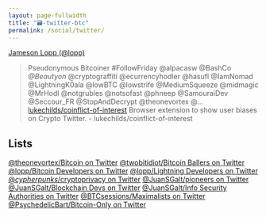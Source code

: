 ```yaml
---
layout: page-fullwidth
title: "🗃-twitter-btc"
permalink: /social/twitter/
---
```


[Jameson Lopp (@lopp)](https://twitter.com/lopp/status/1134483815437668352?s=12)
  > Pseudonymous Bitcoiner #FollowFriday @alpacasw @BashCo *@Beautyon* @cryptograffiti @ecurrencyhodler @hasufl @IamNomad @LightningK0ala @lowBTC @lowstrife @MediumSqueeze @midmagic @MrHodl @notgrubles @notsofast @phneep @SamouraiDev @Seccour_FR @StopAndDecrypt @theonevortex @...
[lukechilds/coinflict-of-interest](https://github.com/lukechilds/coinflict-of-interest)
  >Browser extension to show user biases on Crypto Twitter. - lukechilds/coinflict-of-interest


## Lists

[@theonevortex/Bitcoin on Twitter](https://twitter.com/theonevortex/lists/bitcoin)
[@twobitidiot/Bitcoin Ballers on Twitter](https://twitter.com/twobitidiot/lists/bitcoin-ballers)
[@lopp/Bitcoin Developers on Twitter](https://twitter.com/lopp/lists/bitcoin-developers)
[@lopp/Lightning Developers on Twitter](https://twitter.com/lopp/lists/lightning-developers)
[@*cypherpunks*/cryptoprivacy on Twitter](https://twitter.com/_cypherpunks_/lists/cryptoprivacy)
[@JuanSGalt/pioneers on Twitter](https://twitter.com/JuanSGalt/lists/pioneers)
[@JuanSGalt/Blockchain Devs on Twitter](https://twitter.com/JuanSGalt/lists/blockchain-devs)
[@JuanSGalt/Info Security Authorities on Twitter](https://twitter.com/JuanSGalt/lists/info-security-authorities)
[@BTCsessions/Maximalists on Twitter](https://twitter.com/BTCsessions/lists/maximalists)
[@PsychedelicBart/Bitcoin-Only on Twitter](https://twitter.com/PsychedelicBart/lists/bitcoin-only1)




